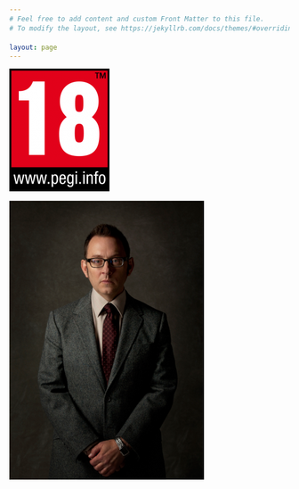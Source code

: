 ```yaml
---
# Feel free to add content and custom Front Matter to this file.
# To modify the layout, see https://jekyllrb.com/docs/themes/#overriding-theme-defaults

layout: page
---
```


![Pegi +18](/assets/img/pegi18-logo.png "Pegi +18 lakin sandığınız gibi değil! :) Pegi +18, but not what you think! :)")

![Harold X](/assets/img/harold-finch-01.png "Harold X")
